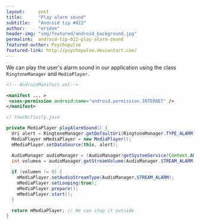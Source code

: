```yaml
---
layout:     post
title:      "Play alarm sound"
subtitle:   "Android tip #022"
author:     "eridem"
header-img: "img/featured/android_background.jpg"
permalink:  android-tip-022-play-alarm-sound
featured-author: Psychopulse
featured-link: http://psychopulse.deviantart.com/
---
```


We can play the user's alarm sound in our application using the class `RingtoneManager` and `MediaPlayer`.

```xml
<!-- AndroidManifest.xml-->

<manifest ... >
 <uses-permission android:name="android.permission.INTERNET" />
</manifest>
```

```java
// YourActivity.java

private MediaPlayer playAlarmSound() {
  Uri alert = RingtoneManager.getDefaultUri(RingtoneManager.TYPE_ALARM); 
  MediaPlayer mMediaPlayer = new MediaPlayer();
  mMediaPlayer.setDataSource(this, alert);

  AudioManager audioManager = (AudioManager)getSystemService(Context.AUDIO_SERVICE);
  int volumen = audioManager.getStreamVolume(AudioManager.STREAM_ALARM);
  
  if (volumen != 0) {
    mMediaPlayer.setAudioStreamType(AudioManager.STREAM_ALARM);
    mMediaPlayer.setLooping(true);
    mMediaPlayer.prepare();
    mMediaPlayer.start();
  }

  return mMediaPlayer; // We can stop it outside
}
```